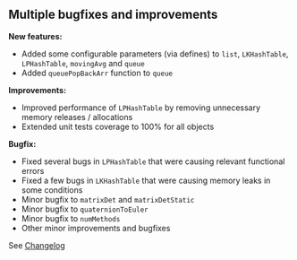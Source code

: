 ## Multiple bugfixes and improvements

**New features:**
- Added some configurable parameters (via defines) to `list`, `LKHashTable`, `LPHashTable`, `movingAvg` and `queue`
- Added `queuePopBackArr` function to `queue`
  
**Improvements:**
- Improved performance of `LPHashTable` by removing unnecessary memory releases / allocations
- Extended unit tests coverage to 100% for all objects
  
**Bugfix:**
- Fixed several bugs in `LPHashTable` that were causing relevant functional errors
- Fixed a few bugs in `LKHashTable` that were causing memory leaks in some conditions
- Minor bugfix to `matrixDet` and `matrixDetStatic`
- Minor bugfix to `quaternionToEuler`
- Minor bugfix to `numMethods`
- Other minor improvements and bugfixes

See [Changelog](Changelog.md)